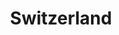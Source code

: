 ---
title: Switzerland
crosslinks:
- travel
- AskReddit
- place
- autotldr
- europe
- The_Donald
- askswitzerland
- MapPorn
- europrivacy
- science
- BUENZLI
- ShadowBan
- vaud
- papertowns
- OutOfTheLoop
- answers
- espionage
- GameDeals
- conspiracy
- ConspiracyFacts
---
